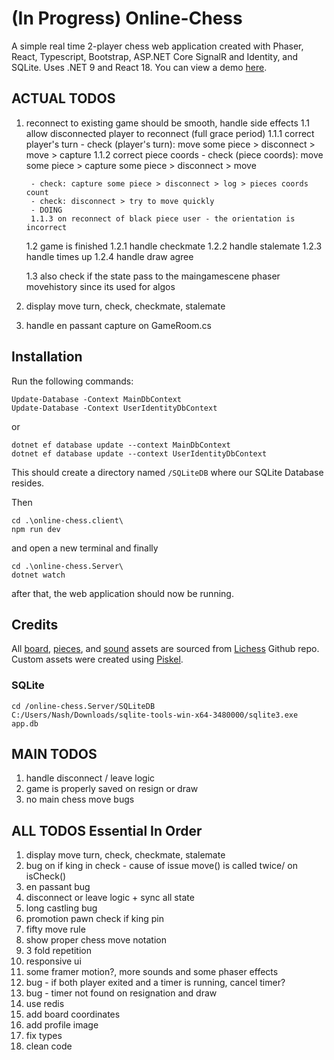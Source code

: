 # (In Progress) Online-Chess
A simple real time 2-player chess web application created with Phaser, React, Typescript, Bootstrap, ASP.NET Core SignalR and Identity, and SQLite. Uses .NET 9 and React 18.
You can view a demo [here](https://github.com/nashie1004/online-chess).

## ACTUAL TODOS
1. reconnect to existing game should be smooth, handle side effects
    1.1 allow disconnected player to reconnect (full grace period)
        1.1.1 correct player's turn - check (player's turn): move some piece > disconnect > move > capture
        1.1.2 correct piece coords - check (piece coords): move some piece > capture some piece > disconnect > move

        - check: capture some piece > disconnect > log > pieces coords count 
        - check: disconnect > try to move quickly 
        - DOING
        1.1.3 on reconnect of black piece user - the orientation is incorrect

    1.2 game is finished
        1.2.1 handle checkmate
        1.2.2 handle stalemate
        1.2.3 handle times up
        1.2.4 handle draw agree
    
    1.3 also check if the state pass to the maingamescene phaser movehistory since its used for algos

2. display move turn, check, checkmate, stalemate
3. handle en passant capture on GameRoom.cs

## Installation

Run the following commands:
```
Update-Database -Context MainDbContext
Update-Database -Context UserIdentityDbContext
```
or
```
dotnet ef database update --context MainDbContext
dotnet ef database update --context UserIdentityDbContext
```
This should create a directory named `/SQLiteDB` where our SQLite Database resides.

Then
```
cd .\online-chess.client\
npm run dev
```
and open a new terminal and finally
```
cd .\online-chess.Server\
dotnet watch
```
after that, the web application should now be running.

## Credits
All [board](https://github.com/lichess-org/lila/blob/master/public/images/board/), [pieces](https://github.com/lichess-org/lila/blob/master/public/piece/), and [sound](https://github.com/lichess-org/lila/blob/master/public/sound/) assets are sourced from [Lichess](https://github.com/lichess-org/lila) Github repo. Custom assets were created using [Piskel](https://www.piskelapp.com/).


### SQLite
```
cd /online-chess.Server/SQLiteDB
C:/Users/Nash/Downloads/sqlite-tools-win-x64-3480000/sqlite3.exe app.db
```

## MAIN TODOS
1. handle disconnect / leave logic
2. game is properly saved on resign or draw
3. no main chess move bugs

## ALL TODOS Essential In Order 
1. display move turn, check, checkmate, stalemate
2. bug on if king in check - cause of issue move() is called twice/ on isCheck()
3. en passant bug
4. disconnect or leave logic + sync all state
5. long castling bug
6. promotion pawn check if king pin
8. fifty move rule
9. show proper chess move notation
10. 3 fold repetition
11. responsive ui
12. some framer motion?, more sounds and some phaser effects
13. bug - if both player exited and a timer is running, cancel timer?
14. bug - timer not found on resignation and draw
15. use redis
16. add board coordinates
17. add profile image
18. fix types
19. clean code